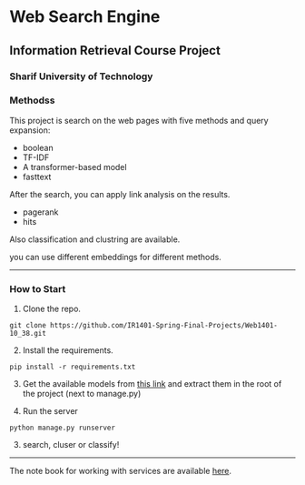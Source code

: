 # Web Search Engine
## Information Retrieval Course Project
### Sharif University of Technology

### Methodss
This project is search on the web pages with five methods and query expansion:
- boolean
- TF-IDF
- A transformer-based model
- fasttext

After the search, you can apply link analysis on the results.
- pagerank
- hits

Also classification and clustring are available.

you can use different embeddings for different methods.

---
### How to Start
1. Clone the repo.
```
git clone https://github.com/IR1401-Spring-Final-Projects/Web1401-10_38.git
```

2. Install the requirements.
```
pip install -r requirements.txt
```
3. Get the available models from [this link](https://drive.google.com/file/d/1QlrLAvuTNVNjb_gSZAhJP579MLOqbmg5/view?usp=sharing) and extract them in the root of the project (next to manage.py)

4. Run the server
```
python manage.py runserver
```

3. search, cluser or classify!
---

The note book for working with services are available [here](https://colab.research.google.com/drive/1rjgo35CQAhybUphJ7JLgIcgKca4cO6Fl?usp=sharing).
